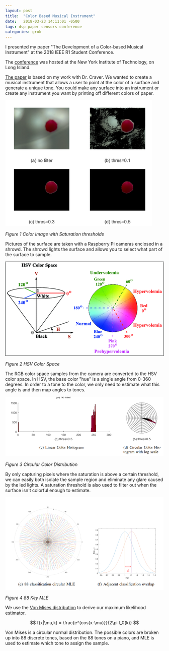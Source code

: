 ```yaml
---
layout: post
title:  "Color Based Musical Instrument"
date:   2018-03-23 14:11:01 -0500
tags: dsp paper sensors conference
categories: grok
---
```

I presented my paper "The Development of a Color-based Musical Instrument" at the 2018 IEEE R1 Student Conference.
<!-- excerpt-end -->
The [conference](https://site.ieee.org/r1-sac/r1-student-conference/r1-student-conference2018-ieee-r1-student-conference/) was hosted at the New York Institute of Technology, on Long Island. 

 [The paper](/_files/Stone_Samuel_180308_Color_Instrument.pdf) is  based on my work with Dr. Craver. We wanted to create a musical instrument that allows a user to point at the color of a surface and generate a unique tone. You could make any surface into an instrument or create any instrument you want by printing off different colors of paper. 

![Color Image Example](/_img/color_image_example.PNG)

*Figure 1 Color Image with Saturation thresholds*

Pictures of the surface are taken with a Raspberry Pi cameras enclosed in a shrowd. The shrowd lights the surface and allows you to select what part of the surface to sample. 

![HSV Color Space](/_img/hsv_color_space.png)

*Figure 2 HSV Color Space*

The RGB color space samples from the camera are converted to the HSV color space. In HSV, the base color "hue" is a single angle from 0-360 degrees. In order to a tone to the color, we only need to estimate what this angle is and then map angles to tones. 

![Color Distribution](/_img/color_distro.PNG)

*Figure 3 Circular Color Distribution*

By only capturing pixels where the saturation is above a certain threshold, we can easily both isolate the sample region and eliminate any glare caused by the led lights. A saturation threshold is also used to filter out when the surface isn't colorful enough to estimate.  

![Possible Estimates](/_img/88_key_mle.PNG)

*Figure 4 88 Key MLE*

We use the [Von Mises distribution](https://en.wikipedia.org/wiki/Von_Mises_distribution) to derive our maximum likelihood estimator. 

$$
f(x|\mu,k) = \frac{e^{cos(x-\mu)}}{2\pi I_0(k)}
$$

Von Mises is a circular normal distribution. The possible colors are broken up into 88 discrete tones, based on the 88 tones on a piano, and MLE is used to estimate which tone to assign the sample. 

